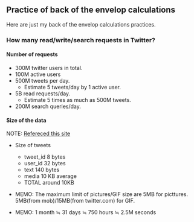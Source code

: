 Practice of back of the envelop calculations
---

Here are just my back of the envelop calculations practices.

### How many read/write/search requests in Twitter?

#### Number of requests

- 300M twitter users in total.
- 100M active users
- 500M tweets per day.
  - Estimate 5 tweets/day by 1 active user.
- 5B read requests/day.
  - Estimate 5 times as much as 500M tweets.
- 200M search queries/day.

#### Size of the data

NOTE: [Refereced this site](https://github.com/donnemartin/system-design-primer/tree/master/solutions/system_design/twitter#calculate-usage)

- Size of tweets
  - tweet_id  8 bytes
  - user_id   32 bytes
  - text      140 bytes
  - media     10 KB average
  - TOTAL     around 10KB

- MEMO: The maximum limit of pictures/GIF size are 5MB for picttures. 5MB(from mob)/15MB(from twitter.com) for GIF.
- MEMO: 1 month ≒ 31 days ≒ 750 hours ≒ 2.5M seconds
